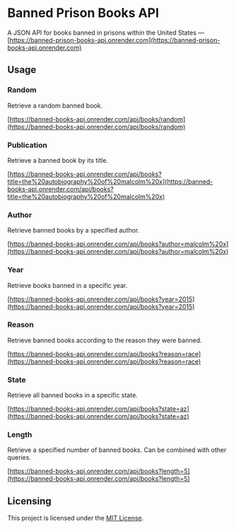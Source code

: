 # Banned Prison Books API
A JSON API for books banned in prisons within the United States — [https://banned-prison-books-api.onrender.com](https://banned-prison-books-api.onrender.com)

## Usage

### Random
Retrieve a random banned book.

[https://banned-books-api.onrender.com/api/books/random](https://banned-books-api.onrender.com/api/books/random)

### Publication
Retrieve a banned book by its title.

[https://banned-books-api.onrender.com/api/books?title=the%20autobiography%20of%20malcolm%20x](https://banned-books-api.onrender.com/api/books?title=the%20autobiography%20of%20malcolm%20x)

### Author
Retrieve banned books by a specified author.

[https://banned-books-api.onrender.com/api/books?author=malcolm%20x](https://banned-books-api.onrender.com/api/books?author=malcolm%20x)

### Year
Retrieve books banned in a specific year.

[https://banned-books-api.onrender.com/api/books?year=2015](https://banned-books-api.onrender.com/api/books?year=2015)

### Reason
Retrieve banned books according to the reason they were banned.

[https://banned-books-api.onrender.com/api/books?reason=race](https://banned-books-api.onrender.com/api/books?reason=race)

### State
Retrieve all banned books in a specific state.

[https://banned-books-api.onrender.com/api/books?state=az](https://banned-books-api.onrender.com/api/books?state=az)

### Length
Retrieve a specified number of banned books. Can be combined with other queries.

[https://banned-books-api.onrender.com/api/books?length=5](https://banned-books-api.onrender.com/api/books?length=5)

## Licensing
This project is licensed under the [MIT License](https://github.com/tespin/banned-prison-book-api/blob/dev/LICENSE.md).